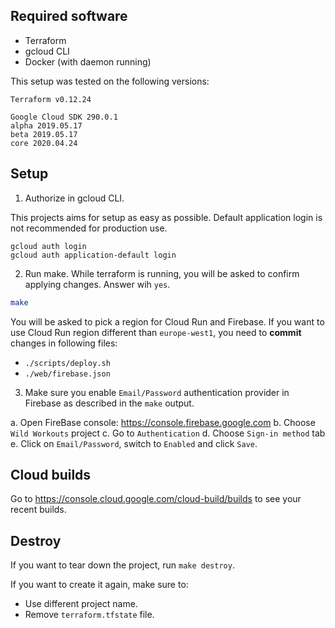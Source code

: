## Required software

* Terraform
* gcloud CLI
* Docker (with daemon running)

This setup was tested on the following versions:

```
Terraform v0.12.24

Google Cloud SDK 290.0.1
alpha 2019.05.17
beta 2019.05.17
core 2020.04.24
```

## Setup

1. Authorize in gcloud CLI.

This projects aims for setup as easy as possible. Default application login is not recommended for production use.

```
gcloud auth login
gcloud auth application-default login
```

2. Run make. While terraform is running, you will be asked to confirm applying changes. Answer wih `yes`.

```bash
make
```

You will be asked to pick a region for Cloud Run and Firebase. If you want to use Cloud Run region different than
`europe-west1`, you need to **commit** changes in following files:

- `./scripts/deploy.sh`
- `./web/firebase.json`

3. Make sure you enable `Email/Password` authentication provider in Firebase as described in the `make` output.

a. Open FireBase console: https://console.firebase.google.com
b. Choose `Wild Workouts` project
c. Go to `Authentication`
d. Choose `Sign-in method` tab
e. Click on `Email/Password`, switch to `Enabled` and click `Save`.

## Cloud builds

Go to https://console.cloud.google.com/cloud-build/builds to see your recent builds.

## Destroy

If you want to tear down the project, run `make destroy`.

If you want to create it again, make sure to:
* Use different project name.
* Remove `terraform.tfstate` file.
